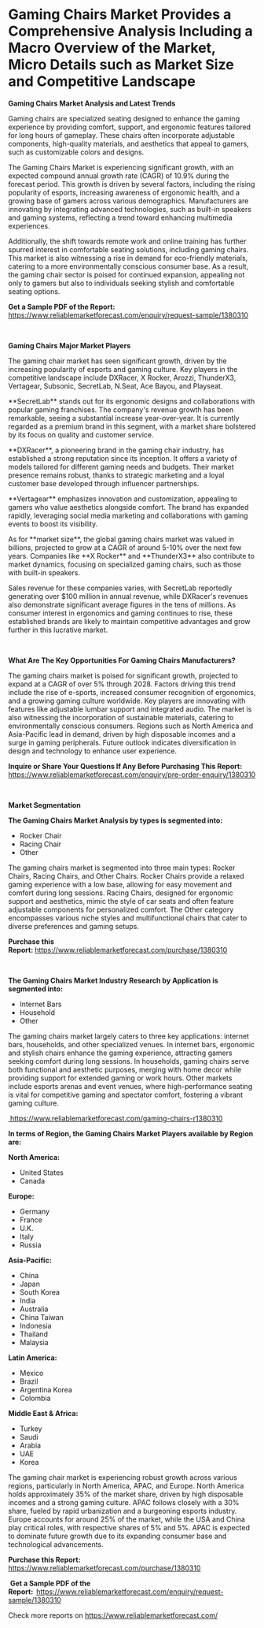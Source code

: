 <p><h1>Gaming Chairs Market Provides a Comprehensive Analysis Including a Macro Overview of the Market, Micro Details such as Market Size and Competitive Landscape</h1></p><p><strong>Gaming Chairs Market Analysis and Latest Trends</strong></p>
<p><p>Gaming chairs are specialized seating designed to enhance the gaming experience by providing comfort, support, and ergonomic features tailored for long hours of gameplay. These chairs often incorporate adjustable components, high-quality materials, and aesthetics that appeal to gamers, such as customizable colors and designs.</p><p>The Gaming Chairs Market is experiencing significant growth, with an expected compound annual growth rate (CAGR) of 10.9% during the forecast period. This growth is driven by several factors, including the rising popularity of esports, increasing awareness of ergonomic health, and a growing base of gamers across various demographics. Manufacturers are innovating by integrating advanced technologies, such as built-in speakers and gaming systems, reflecting a trend toward enhancing multimedia experiences.</p><p>Additionally, the shift towards remote work and online training has further spurred interest in comfortable seating solutions, including gaming chairs. This market is also witnessing a rise in demand for eco-friendly materials, catering to a more environmentally conscious consumer base. As a result, the gaming chair sector is poised for continued expansion, appealing not only to gamers but also to individuals seeking stylish and comfortable seating options.</p></p>
<p><strong>Get a Sample PDF of the Report:&nbsp;</strong> <a href="https://www.reliablemarketforecast.com/enquiry/request-sample/1380310?utm_campaign=3182&utm_medium=2&utm_source=Github&utm_content=ia&utm_term=05042025&utm_id=gaming-chairs">https://www.reliablemarketforecast.com/enquiry/request-sample/1380310</a></p>
<p>&nbsp;</p>
<p><strong>Gaming Chairs Major Market Players</strong></p>
<p><p>The gaming chair market has seen significant growth, driven by the increasing popularity of esports and gaming culture. Key players in the competitive landscape include DXRacer, X Rocker, Arozzi, ThunderX3, Vertagear, Subsonic, SecretLab, N.Seat, Ace Bayou, and Playseat. </p><p>**SecretLab** stands out for its ergonomic designs and collaborations with popular gaming franchises. The company's revenue growth has been remarkable, seeing a substantial increase year-over-year. It is currently regarded as a premium brand in this segment, with a market share bolstered by its focus on quality and customer service.</p><p>**DXRacer**, a pioneering brand in the gaming chair industry, has established a strong reputation since its inception. It offers a variety of models tailored for different gaming needs and budgets. Their market presence remains robust, thanks to strategic marketing and a loyal customer base developed through influencer partnerships.</p><p>**Vertagear** emphasizes innovation and customization, appealing to gamers who value aesthetics alongside comfort. The brand has expanded rapidly, leveraging social media marketing and collaborations with gaming events to boost its visibility.</p><p>As for **market size**, the global gaming chairs market was valued in billions, projected to grow at a CAGR of around 5-10% over the next few years. Companies like **X Rocker** and **ThunderX3** also contribute to market dynamics, focusing on specialized gaming chairs, such as those with built-in speakers.</p><p>Sales revenue for these companies varies, with SecretLab reportedly generating over $100 million in annual revenue, while DXRacer's revenues also demonstrate significant average figures in the tens of millions. As consumer interest in ergonomics and gaming continues to rise, these established brands are likely to maintain competitive advantages and grow further in this lucrative market.</p></p>
<p>&nbsp;</p>
<p><strong>What Are The Key Opportunities For Gaming Chairs Manufacturers?</strong></p>
<p><p>The gaming chairs market is poised for significant growth, projected to expand at a CAGR of over 5% through 2028. Factors driving this trend include the rise of e-sports, increased consumer recognition of ergonomics, and a growing gaming culture worldwide. Key players are innovating with features like adjustable lumbar support and integrated audio. The market is also witnessing the incorporation of sustainable materials, catering to environmentally conscious consumers. Regions such as North America and Asia-Pacific lead in demand, driven by high disposable incomes and a surge in gaming peripherals. Future outlook indicates diversification in design and technology to enhance user experience.</p></p>
<p><strong>Inquire or Share Your Questions If Any Before Purchasing This Report:</strong> <a href="https://www.reliablemarketforecast.com/enquiry/pre-order-enquiry/1380310?utm_campaign=3182&utm_medium=2&utm_source=Github&utm_content=ia&utm_term=05042025&utm_id=gaming-chairs">https://www.reliablemarketforecast.com/enquiry/pre-order-enquiry/1380310</a></p>
<p>&nbsp;</p>
<p><strong>Market Segmentation</strong></p>
<p><strong>The Gaming Chairs Market Analysis by types is segmented into:</strong></p>
<p><ul><li>Rocker Chair</li><li>Racing Chair</li><li>Other</li></ul></p>
<p><p>The gaming chairs market is segmented into three main types: Rocker Chairs, Racing Chairs, and Other Chairs. Rocker Chairs provide a relaxed gaming experience with a low base, allowing for easy movement and comfort during long sessions. Racing Chairs, designed for ergonomic support and aesthetics, mimic the style of car seats and often feature adjustable components for personalized comfort. The Other category encompasses various niche styles and multifunctional chairs that cater to diverse preferences and gaming setups.</p></p>
<p><strong>Purchase this Report:&nbsp;</strong><a href="https://www.reliablemarketforecast.com/purchase/1380310?utm_campaign=3182&utm_medium=2&utm_source=Github&utm_content=ia&utm_term=05042025&utm_id=gaming-chairs">https://www.reliablemarketforecast.com/purchase/1380310</a></p>
<p>&nbsp;</p>
<p><strong>The Gaming Chairs Market Industry Research by Application is segmented into:</strong></p>
<p><ul><li>Internet Bars</li><li>Household</li><li>Other</li></ul></p>
<p><p>The gaming chairs market largely caters to three key applications: internet bars, households, and other specialized venues. In internet bars, ergonomic and stylish chairs enhance the gaming experience, attracting gamers seeking comfort during long sessions. In households, gaming chairs serve both functional and aesthetic purposes, merging with home decor while providing support for extended gaming or work hours. Other markets include esports arenas and event venues, where high-performance seating is vital for competitive gaming and spectator comfort, fostering a vibrant gaming culture.</p></p>
<p><a href="https://www.reliablemarketforecast.com/gaming-chairs-r1380310?utm_campaign=3182&utm_medium=2&utm_source=Github&utm_content=ia&utm_term=05042025&utm_id=gaming-chairs">&nbsp;https://www.reliablemarketforecast.com/gaming-chairs-r1380310</a></p>
<p><strong>In terms of Region, the Gaming Chairs Market Players available by Region are:</strong></p>
<p>
    <p> <strong> North America: </strong>
        <ul>
            <li>United States</li>
            <li>Canada</li>
        </ul>
        </p> 
    <p> <strong> Europe: </strong>
        <ul>
            <li>Germany</li>
            <li>France</li>
            <li>U.K.</li>
            <li>Italy</li>
            <li>Russia</li>
        </ul>
        </p> 
    <p> <strong> Asia-Pacific: </strong>
        <ul>
            <li>China</li>
            <li>Japan</li>
            <li>South Korea</li>
            <li>India</li>
            <li>Australia</li>
            <li>China Taiwan</li>
            <li>Indonesia</li>
            <li>Thailand</li>
            <li>Malaysia</li>
        </ul>
        </p> 
    <p> <strong> Latin America: </strong>
        <ul>
            <li>Mexico</li>
            <li>Brazil</li>
            <li>Argentina Korea</li>
            <li>Colombia</li>
        </ul>
        </p> 
    <p> <strong> Middle East & Africa: </strong>
        <ul>
            <li>Turkey</li>
            <li>Saudi</li>
            <li>Arabia</li>
            <li>UAE</li>
            <li>Korea</li>
        </ul>
    </p>
    </p>
<p><p>The gaming chair market is experiencing robust growth across various regions, particularly in North America, APAC, and Europe. North America holds approximately 35% of the market share, driven by high disposable incomes and a strong gaming culture. APAC follows closely with a 30% share, fueled by rapid urbanization and a burgeoning esports industry. Europe accounts for around 25% of the market, while the USA and China play critical roles, with respective shares of 5% and 5%. APAC is expected to dominate future growth due to its expanding consumer base and technological advancements.</p></p>
<p><strong>Purchase this Report: </strong><a href="https://www.reliablemarketforecast.com/purchase/1380310?utm_campaign=3182&utm_medium=2&utm_source=Github&utm_content=ia&utm_term=05042025&utm_id=gaming-chairs">https://www.reliablemarketforecast.com/purchase/1380310</a></p>
<p>&nbsp;<strong>Get a Sample PDF of the Report:&nbsp;&nbsp;</strong><a href="https://www.reliablemarketforecast.com/enquiry/request-sample/1380310?utm_campaign=3182&utm_medium=2&utm_source=Github&utm_content=ia&utm_term=05042025&utm_id=gaming-chairs">https://www.reliablemarketforecast.com/enquiry/request-sample/1380310</a></p>
<p><strong></strong></p>
<p>Check more reports on <a href="https://www.reliablemarketforecast.com/?utm_campaign=3182&utm_medium=2&utm_source=Github&utm_content=ia&utm_term=05042025&utm_id=gaming-chairs">https://www.reliablemarketforecast.com/</a></p>